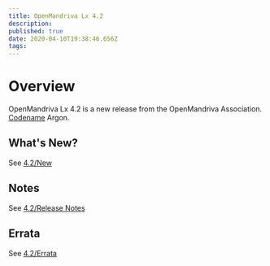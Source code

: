 ```yaml
---
title: OpenMandriva Lx 4.2
description: 
published: true
date: 2020-04-10T19:38:46.656Z
tags: 
---
```


# Overview
OpenMandriva Lx 4.2 is a new release from the OpenMandriva Association. [Codename](/releases/codename) Argon.

## What's New?
See [4.2/New](/releases/omlx42/new)

## Notes
See [4.2/Release Notes](/releases/omlx42/notes)

## Errata
See [4.2/Errata](/releases/omlx42/errata)